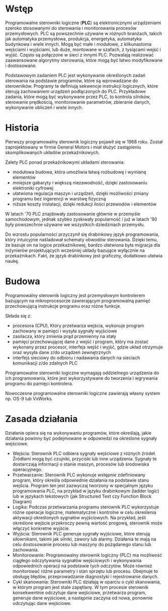 # Wstęp

Programowalne sterowniki logiczne (**PLC**) są elektronicznymi urządzeniami szeroko stosowanymi do sterowania i monitorowania procesów przemysłowych. PLC są powszechnie używane w różnych branżach, takich jak automatyka przemysłowa, produkcja, energetyka, automatyka budynkowa i wiele innych. Mogą być małe i modułowe, z kilkunastoma wejściami i wyjściami, lub duże, montowane w szafach, z tysiącami wejść i wyjść. Często są połączone w sieci z innymi PLC. Pozwalają realizować zaawansowane algorytmy sterowania, które mogą być łatwo modyfikowane i dostosowane.

Podstawowym zadaniem PLC jest wykonywanie określonych zadań sterowania na podstawie programów, które są wprowadzane do sterowników. Programy te definiują sekwencje instrukcji logicznych, które sterują zachowaniem urządzeń podłączonych do PLC. Przykładowe zadania, które mogą być wykonywane przez PLC, to kontrola silników, sterowanie prędkością, monitorowanie parametrów, zbieranie danych, wykonywanie obliczeń i wiele innych.

# Historia

Pierwszy programowalny sterownik logiczny pojawił się w 1968 roku. Został zaprojektowany w firmie General Motors i miał służyć zastąpieniu skomplikowanych układów przekaźnikowych. 

Zalety PLC ponad przekaźnikowymi układami sterowania:
- modułowa budowa, która umożliwia łatwą rozbudowę i wymianę elementów
- mniejsze gabaryty i większą niezawodność, dzięki zastosowaniu elektroniki cyfrowej
- ułatwiona regulacja maszyn i urządzeń, dzięki możliwości zmiany programu bez ingerencji w warstwę fizyczną
- niższe koszty instalacji, dzięki redukcji ilości przewodów i elementów

W latach '70 PLC znajdowały zastosowanie głównie w przemyśle samochodowym, jednak szybko zyskiwały popularność i już w latach '90 były powszechnie używane we wszystkich dziedzinach przemysłu.

Do wzrostu popularności przyczynił się drabinkowy język programowania, który intuicyjnie naśladował schematy obwodów sterowania. Dzięki temu, że bazuje on na logice przekaźnikowej, bardzo ułatwiona była migracja dla inżynierów projektujących wcześniej układy bazujące wyłącznie na przekaźnikach. Fakt, że język drabinkowy jest graficzny, dodatkowo ułatwia naukę.

# Budowa 

Programowalny sterownik logiczny jest przemysłowym kontrolerem bazującym na mikroprocesorze zawierającym programowalną pamięć przechowującą instrukcje programu oraz różne funkcje.

Składa się z:
- procesora (CPU), Który przetwarza wejścia, wykonuje program zachowany w pamięci i wysyła sygnały wyjściowe
- zasilacza, który zmienia prąd przemienny na stały 
- pamięci przechowującej dane z wejść i program, który ma zostać wykonany przez procesor, interfejs wejść i wyjść, gdzie układ otrzymuje oraz wysyła dane z/do urządzeń zewnętrznych
- interfejs sieciowy do odbioru i nadawania danych na sieciach komunikacji z/do zdalnych PLC

Programowalne sterowniki logiczne wymagają oddzielnego urządzenia do ich programowania, które jest wykorzystywane do tworzenia i wgrywania programu do pamięci kontrolera.

Nowoczesne programowalne sterowniki logiczne zawierają własny system np. OS-9 lub VxWorks.

# Zasada działania
Działanie opiera się na wykonywaniu programów, które określają, jakie działania powinny być podejmowane w odpowiedzi na określone sygnały wejściowe.
- Wejścia: Sterownik PLC odbiera sygnały wejściowe z różnych źródeł. Źródłami mogą być czujniki, przyciski lub inne urządzenia. Sygnały te dostarczają informacji o stanie maszyn, procesów lub środowiska operacyjnego.
- Przetwarzanie: Sterownik PLC wykonuje wstępnie zdefiniowany program, który określa odpowiednie działania na podstawie stanu wejścia. Program ten jest zazwyczaj tworzony w specjalnym języku programowania PLC, na przykład w języku drabinkowym (ladder logic) lub w językach tekstowych (jak Structured Text czy Function Block Diagram)
- Logika: Podczas przetwarzania programu sterownik PLC wykorzystuje różne operacje logiczne, matematyczne i kontrolne w celu określenia aktywacji określonych sygnałów wyjściowych. Na przykład, jeśli określone wejście przekroczy pewną wartość progową, sterownik może włączyć konkretne wyjście.
- Wyjścia: Sterownik PLC generuje sygnały wyjściowe, które sterują siłownikami, takimi jak silniki, zawory lub alarmy. Działania te mają na celu dostosowanie procesu lub maszyny do pożądanego stanu lub zachowania.
- Monitorowanie: Programowalny sterownik logiczny (PLC) ma możliwość ciągłego odczytywania sygnałów wejściowych i wykonywania odpowiednich operacji na podstawie tych odczytów. Może również monitorować różne parametry i stan sprzętu lub procesu. Obejmuje to obsługę błędów, przeprowadzanie diagnostyki i rejestrowanie danych.
- Cykl skanowania: Sterowniki PLC działają w oparciu o cykl skanowania, w którym program jest stale zapętlany. W tym procesie sterownik konsekwentnie odczytuje dane wejściowe, przetwarza program, generuje dane wyjściowe, a następnie zaczyna od nowa, ponownie odczytując dane wejściowe.
